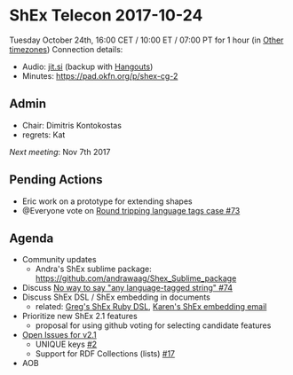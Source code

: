 # ShEx Telecon 2017-10-24

Tuesday October 24th, 16:00 CET / 10:00 ET / 07:00 PT for 1 hour (in [Other timezones](https://www.timeanddate.com/worldclock/fixedtime.html?msg=ShEx+CG&iso=20171024T16&p1=195&ah=1))
Connection details:

* Audio: [jit.si](https://meet.jit.si/ShEx) (backup with [Hangouts](http://tinyurl.com/ShEx-hangouts))
* Minutes: https://pad.okfn.org/p/shex-cg-2

## Admin

 * Chair: Dimitris Kontokostas
 * regrets: Kat

*Next meeting*: Nov 7th 2017

## Pending Actions
 * Eric  work on a prototype for extending shapes
 * @Everyone vote on [Round tripping language tags case #73](https://github.com/shexSpec/shex/issues/73)

 
## Agenda
 * Community updates
   * Andra's ShEx sublime package: https://github.com/andrawaag/Shex_Sublime_package
 * Discuss [No way to say "any language-tagged string" #74](https://github.com/shexSpec/shex/issues/74)
 * Discuss ShEx DSL / ShEx embedding in documents
   * related: [Greg's ShEx Ruby DSL](https://lists.w3.org/Archives/Public/public-shex/2017Oct/0000.html), [Karen's ShEx embedding email](https://lists.w3.org/Archives/Public/public-shex/2017Oct/0008.html)
 * Prioritize new ShEx 2.1 features
   * proposal for using github voting for selecting candidate features
 * [Open Issues for v2.1](https://github.com/shexSpec/shex/issues?q=is%3Aopen+is%3Aissue+milestone%3A2.1)
   * UNIQUE keys [#2](https://github.com/shexSpec/shex/issues/2)
   * Support for RDF Collections (lists) [#17](https://github.com/shexSpec/shex/issues/17)
 * AOB 
